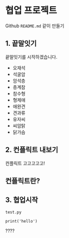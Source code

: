 # 협업 프로젝트
Github `README.md` 같이 만들기

## 1. 끝말잇기
끝말잇기를 시작하겠습니다.

* 오재석
* 석굴암
* 암석층
* 층계참
* 참수형
* 형제애
* 애완견
* 견과류
* 유자씨
* 씨암탉
* 닭가슴

## 2. 컨플릭트 내보기
컨플릭트 고고고고고!

## 컨플릭트란?

## 3. 협업시작
`test.py`

`print('hello')`

????